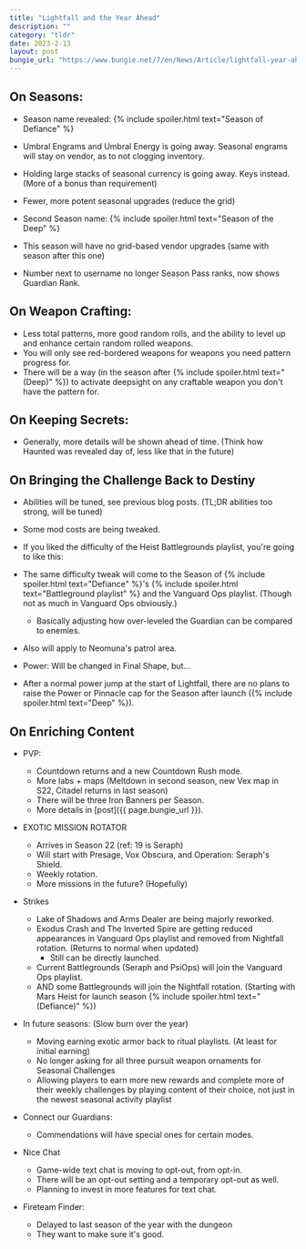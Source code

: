 ```yaml
---
title: "Lightfall and the Year Ahead"
description: ""
category: "tldr"
date: 2023-2-13
layout: post
bungie_url: "https://www.bungie.net/7/en/News/Article/lightfall-year-ahead"
---
```


## On Seasons:
- Season name revealed: {% include spoiler.html text="Season of Defiance" %}
- Umbral Engrams and Umbral Energy is going away. Seasonal engrams will stay on vendor, as to not clogging inventory.
- Holding large stacks of seasonal currency is going away. Keys instead. (More of a bonus than requirement)
- Fewer, more potent seasonal upgrades (reduce the grid)

- Second Season name: {% include spoiler.html text="Season of the Deep" %}
- This season will have no grid-based vendor upgrades (same with season after this one)

- Number next to username no longer Season Pass ranks, now shows Guardian Rank.

## On Weapon Crafting:

- Less total patterns, more good random rolls, and the ability to level up and enhance certain random rolled weapons.
- You will only see red-bordered weapons for weapons you need pattern progress for.
- There will be a way (in the season after {% include spoiler.html text="(Deep)" %}) to activate deepsight on any craftable weapon you don't have the pattern for.

## On Keeping Secrets:

- Generally, more details will be shown ahead of time. (Think how Haunted was revealed day of, less like that in the future)

## On Bringing the Challenge Back to Destiny

- Abilities will be tuned, see previous blog posts. (TL;DR abilities too strong, will be tuned)
- Some mod costs are being tweaked.

- If you liked the difficulty of the Heist Battlegrounds playlist, you're going to like this:
- The same difficulty tweak will come to the Season of {% include spoiler.html text="Defiance" %}'s {% include spoiler.html text="Battleground playlist" %} and the Vanguard Ops playlist. (Though not as much in Vanguard Ops obviously.)
    - Basically adjusting how over-leveled the Guardian can be compared to enemies.
- Also will apply to Neomuna's patrol area.

- Power: Will be changed in Final Shape, but...
- After a normal power jump at the start of Lightfall, there are no plans to raise the Power or Pinnacle cap for the Season after launch ({% include spoiler.html text="Deep" %}).

## On Enriching Content

- PVP:
    - Countdown returns and a new Countdown Rush mode.
    - More labs + maps (Meltdown in second season, new Vex map in S22, Citadel returns in last season)
    - There will be three Iron Banners per Season.
    - More details in [post]({{ page.bungie_url }}).

- EXOTIC MISSION ROTATOR
    - Arrives in Season 22 (ref: 19 is Seraph)
    - Will start with Presage, Vox Obscura, and Operation: Seraph's Shield.
    - Weekly rotation.
    - More missions in the future? (Hopefully)

- Strikes
    - Lake of Shadows and Arms Dealer are being majorly reworked.
    - Exodus Crash and The Inverted Spire are getting reduced appearances in Vanguard Ops playlist and removed from Nightfall rotation. (Returns to normal when updated)
        - Still can be directly launched.
    - Current Battlegrounds (Seraph and PsiOps) will join the Vanguard Ops playlist.
    - AND some Battlegrounds will join the Nightfall rotation. (Starting with Mars Heist for launch season {% include spoiler.html text="(Defiance)" %}) 

- In future seasons: (Slow burn over the year)
    - Moving earning exotic armor back to ritual playlists. (At least for initial earning)
    - No longer asking for all three pursuit weapon ornaments for Seasonal Challenges
    - Allowing players to earn more new rewards and complete more of their weekly challenges by playing content of their choice, not just in the newest seasonal activity playlist

- Connect our Guardians:
    - Commendations will have special ones for certain modes.

- Nice Chat
    - Game-wide text chat is moving to opt-out, from opt-in.
    - There will be an opt-out setting and a temporary opt-out as well.
    - Planning to invest in more features for text chat.

- Fireteam Finder:
    - Delayed to last season of the year with the dungeon
    - They want to make sure it's good.